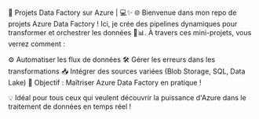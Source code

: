 🚀 Projets Data Factory sur Azure | 💻✨
🌐 Bienvenue dans mon repo de projets Azure Data Factory ! Ici, je crée des pipelines dynamiques pour transformer et orchestrer les données 🔄📊. À travers ces mini-projets, vous verrez comment :

  ⚙️ Automatiser les flux de données
  🛠️ Gérer les erreurs dans les transformations
  📥 Intégrer des sources variées (Blob Storage, SQL, Data Lake)
  🎯 Objectif : Maîtriser Azure Data Factory en pratique !
  
💡 Idéal pour tous ceux qui veulent découvrir la puissance d'Azure dans le traitement de données en temps réel !
